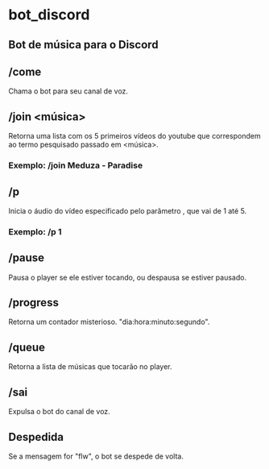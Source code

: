 # bot_discord
## Bot de música para o Discord

## /come
Chama o bot para seu canal de voz.<br>

## /join <música>
Retorna uma lista com os 5 primeiros vídeos do youtube que correspondem ao termo pesquisado passado em <música>.<br>
### Exemplo: /join Meduza - Paradise

## /p <num>
Inicia o áudio do vídeo especificado pelo parâmetro <num>, que vai de 1 até 5.<br>
### Exemplo: /p 1

## /pause
Pausa o player se ele estiver tocando, ou despausa se estiver pausado.<br>

## /progress
Retorna um contador misterioso. "dia:hora:minuto:segundo".<br>

## /queue
Retorna a lista de músicas que tocarão no player.<br>

## /sai
Expulsa o bot do canal de voz.<br>

## Despedida
Se a mensagem for "flw", o bot se despede de volta.<br>